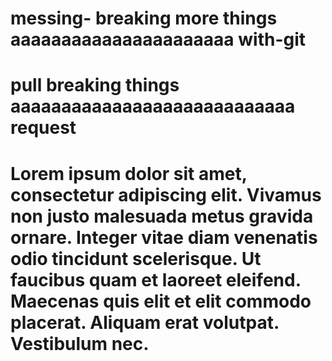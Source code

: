 # messing- breaking more things aaaaaaaaaaaaaaaaaaaaaa with-git 
# pull breaking things aaaaaaaaaaaaaaaaaaaaaaaaaaaa request
# Lorem ipsum dolor sit amet, consectetur adipiscing elit. Vivamus non justo malesuada metus gravida ornare. Integer vitae diam venenatis odio tincidunt scelerisque. Ut faucibus quam et laoreet eleifend. Maecenas quis elit et elit commodo placerat. Aliquam erat volutpat. Vestibulum nec.

